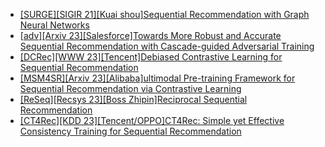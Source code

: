 - [[SURGE][SIGIR 21][Kuai shou]Sequential Recommendation with Graph Neural Networks](https://arxiv.org/abs/2106.14226)
- [[adv][Arxiv 23][Salesforce]Towards More Robust and Accurate Sequential Recommendation with Cascade-guided Adversarial Training](https://arxiv.org/abs/2304.05492)
- [[DCRec][WWW 23][Tencent]Debiased Contrastive Learning for Sequential Recommendation](https://arxiv.org/abs/2303.11780)
- [[MSM4SR][Arxiv 23][Alibaba]ultimodal Pre-training Framework for Sequential Recommendation via Contrastive Learning](https://arxiv.org/abs/2303.11879)
- [[ReSeq][Recsys 23][Boss Zhipin]Reciprocal Sequential Recommendation](https://arxiv.org/abs/2306.14712)
- [[CT4Rec][KDD 23][Tencent/OPPO]CT4Rec: Simple yet Effective Consistency Training for Sequential Recommendation](https://www.youtube.com/watch?v=pX3aQRqDgy8)
